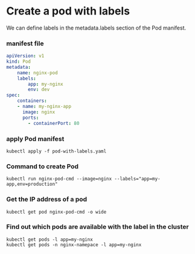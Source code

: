 # Create a pod with labels
We can define labels in the metadata.labels section of the Pod manifest.

### manifest file 
```yaml
apiVersion: v1
kind: Pod
metadata:
    name: nginx-pod
    labels:
        app: my-nginx
        env: dev
spec:
    containers:
    - name: my-nginx-app
      image: nginx
      ports:
        - containerPort: 80
```
### apply Pod manifest
```
kubectl apply -f pod-with-labels.yaml
```
### Command to create Pod
```
kubectl run nginx-pod-cmd --image=nginx --labels="app=my-app,env=production"
```

### Get the IP address of a pod
```
kubectl get pod nginx-pod-cmd -o wide
```
### Find out which pods are available with the label in the cluster
```
kubectl get pods -l app=my-nginx
kubectl get pods -n nginx-namepace -l app=my-nginx
```